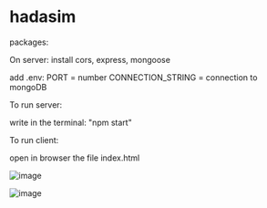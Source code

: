 # hadasim

packages:

On server:
install cors, express, mongoose

add .env:
PORT = number
CONNECTION_STRING = connection to mongoDB





To run server:

write in the terminal: "npm start"

To run client:

open in browser the file index.html


![image](https://user-images.githubusercontent.com/73426707/197398712-790eae58-8fb6-4ea4-b684-07a2c18e1aa0.png)

![image](https://user-images.githubusercontent.com/73426707/197398734-d6345ea1-e042-4aae-9571-ba69953dbe4c.png)
